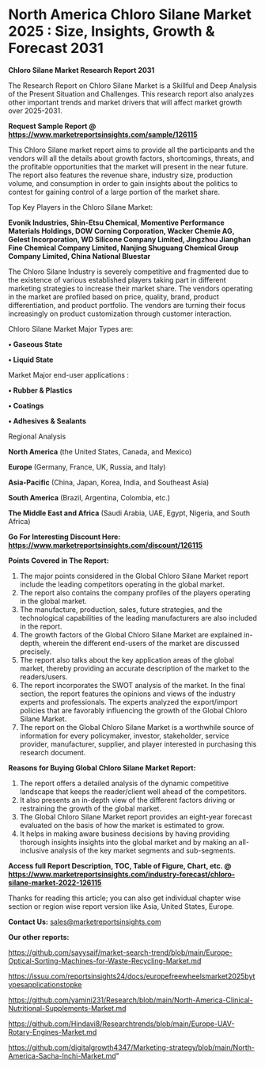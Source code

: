 # North America Chloro Silane Market 2025 : Size, Insights, Growth & Forecast 2031

<strong>Chloro Silane Market Research Report 2031</strong>

The Research Report on Chloro Silane Market is a Skillful and Deep Analysis of the Present Situation and Challenges. This research report also analyzes other important trends and market drivers that will affect market growth over 2025-2031.

<strong>Request Sample Report @ <a href=https://www.marketreportsinsights.com/sample/126115>https://www.marketreportsinsights.com/sample/126115</a></strong>

This Chloro Silane market report aims to provide all the participants and the vendors will all the details about growth factors, shortcomings, threats, and the profitable opportunities that the market will present in the near future. The report also features the revenue share, industry size, production volume, and consumption in order to gain insights about the politics to contest for gaining control of a large portion of the market share.

Top Key Players in the Chloro Silane Market:

<strong>Evonik Industries, Shin-Etsu Chemical, Momentive Performance Materials Holdings, DOW Corning Corporation, Wacker Chemie AG, Gelest Incorporation, WD Silicone Company Limited, Jingzhou Jianghan Fine Chemical Company Limited, Nanjing Shuguang Chemical Group Company Limited, China National Bluestar</strong>

The Chloro Silane Industry is severely competitive and fragmented due to the existence of various established players taking part in different marketing strategies to increase their market share. The vendors operating in the market are profiled based on price, quality, brand, product differentiation, and product portfolio. The vendors are turning their focus increasingly on product customization through customer interaction.

Chloro Silane Market Major Types are:

<strong>• Gaseous State

• Liquid State</strong>

Market Major end-user applications :

<strong>• Rubber & Plastics

• Coatings

• Adhesives & Sealants</strong>

Regional Analysis

</u><strong><b>North America</b></strong> (the United States, Canada, and Mexico)

<strong><b>Europe </b></strong>(Germany, France, UK, Russia, and Italy)

<strong><b>Asia-Pacific</b></strong> (China, Japan, Korea, India, and Southeast Asia)

<strong><b>South America</b></strong> (Brazil, Argentina, Colombia, etc.)

<strong><b>The Middle East and Africa</b></strong> (Saudi Arabia, UAE, Egypt, Nigeria, and South Africa)

<strong>Go For Interesting Discount Here: <a href=https://www.marketreportsinsights.com/discount/126115>https://www.marketreportsinsights.com/discount/126115</a></strong>

<strong>Points Covered in The Report:</strong>
<ol>
  <li>The major points considered in the Global Chloro Silane Market report include the leading competitors operating in the global market.</li>
  <li>The report also contains the company profiles of the players operating in the global market.</li>
  <li>The manufacture, production, sales, future strategies, and the technological capabilities of the leading manufacturers are also included in the report.</li>
  <li>The growth factors of the Global Chloro Silane Market are explained in-depth, wherein the different end-users of the market are discussed precisely.</li>
  <li>The report also talks about the key application areas of the global market, thereby providing an accurate description of the market to the readers/users.</li>
  <li>The report incorporates the SWOT analysis of the market. In the final section, the report features the opinions and views of the industry experts and professionals. The experts analyzed the export/import policies that are favorably influencing the growth of the Global Chloro Silane Market.</li>
  <li>The report on the Global Chloro Silane Market is a worthwhile source of information for every policymaker, investor, stakeholder, service provider, manufacturer, supplier, and player interested in purchasing this research document.</li>
</ol>
<strong>Reasons for Buying Global Chloro Silane Market Report:</strong>

<ol>
  <li>The report offers a detailed analysis of the dynamic competitive landscape that keeps the reader/client well ahead of the competitors.</li>
  <li>It also presents an in-depth view of the different factors driving or restraining the growth of the global market.</li>
  <li>The Global Chloro Silane Market report provides an eight-year forecast evaluated on the basis of how the market is estimated to grow.</li>
  <li>It helps in making aware business decisions by having providing thorough insights insights into the global market and by making an all-inclusive analysis of the key market segments and sub-segments.</li>
</ol>
<strong>Access full Report Description, TOC, Table of Figure, Chart, etc. @ <a href=https://www.marketreportsinsights.com/industry-forecast/chloro-silane-market-2022-126115>https://www.marketreportsinsights.com/industry-forecast/chloro-silane-market-2022-126115</a></strong>


Thanks for reading this article; you can also get individual chapter wise section or region wise report version like Asia, United States, Europe.

<strong>Contact Us:</strong>
sales@marketreportsinsights.com

<strong>Our other reports:</strong>

<a href=https://github.com/sayysaif/market-search-trend/blob/main/Europe-Optical-Sorting-Machines-for-Waste-Recycling-Market.md>https://github.com/sayysaif/market-search-trend/blob/main/Europe-Optical-Sorting-Machines-for-Waste-Recycling-Market.md</a>

<a href=https://issuu.com/reportsinsights24/docs/europefreewheelsmarket2025bytypesapplicationstopke>https://issuu.com/reportsinsights24/docs/europefreewheelsmarket2025bytypesapplicationstopke</a>

<a href=https://github.com/yamini231/Research/blob/main/North-America-Clinical-Nutritional-Supplements-Market.md>https://github.com/yamini231/Research/blob/main/North-America-Clinical-Nutritional-Supplements-Market.md</a>

<a href=https://github.com/Hindavi8/Researchtrends/blob/main/Europe-UAV-Rotary-Engines-Market.md>https://github.com/Hindavi8/Researchtrends/blob/main/Europe-UAV-Rotary-Engines-Market.md</a>

<a href=https://github.com/digitalgrowth4347/Marketing-strategy/blob/main/North-America-Sacha-Inchi-Market.md>https://github.com/digitalgrowth4347/Marketing-strategy/blob/main/North-America-Sacha-Inchi-Market.md</a>"

